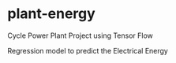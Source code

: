 # plant-energy
Cycle Power Plant Project using Tensor Flow

Regression model to predict the Electrical Energy 
